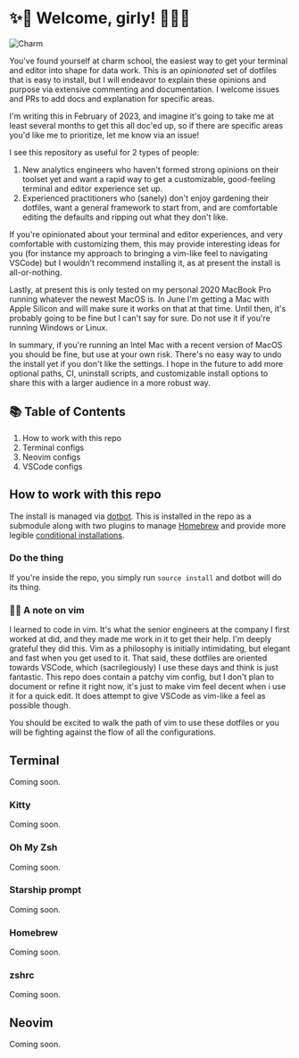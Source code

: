 # ✨💄 Welcome, girly! 💅🏻✨

![Charm](https://github.com/gwenwindflower/charm-school/assets/91998347/e1ba0c00-5a9d-4913-bed5-210a09d6b9bc)

You've found yourself at charm school, the easiest way to get your terminal and editor into shape for data work. This is an _opinionated_ set of dotfiles that is easy to install, but I will endeavor to explain these opinions and purpose via extensive commenting and documentation. I welcome issues and PRs to add docs and explanation for specific areas.

I'm writing this in February of 2023, and imagine it's going to take me at least several months to get this all doc'ed up, so if there are specific areas you'd like me to prioritize, let me know via an issue!

I see this repository as useful for 2 types of people:

1. New analytics engineers who haven't formed strong opinions on their toolset yet and want a rapid way to get a customizable, good-feeling terminal and editor experience set up.
2. Experienced practitioners who (sanely) don't enjoy gardening their dotfiles, want a general framework to start from, and are comfortable editing the defaults and ripping out what they don't like.

If you're opinionated about your terminal and editor experiences, and very comfortable with customizing them, this may provide interesting ideas for you (for instance my approach to bringing a vim-like feel to navigating VSCode) but I wouldn't recommend installing it, as at present the install is all-or-nothing.

Lastly, at present this is only tested on my personal 2020 MacBook Pro running whatever the newest MacOS is. In June I'm getting a Mac with Apple Silicon and will make sure it works on that at that time. Until then, it's probably going to be fine but I can't say for sure. Do not use it if you're running Windows or Linux.

In summary, if you're running an Intel Mac with a recent version of MacOS you should be fine, but use at your own risk. There's no easy way to undo the install yet if you don't like the settings. I hope in the future to add more optional paths, CI, uninstall scripts, and customizable install options to share this with a larger audience in a more robust way.

## 📚 Table of Contents

1. How to work with this repo
2. Terminal configs
3. Neovim configs
4. VSCode configs

## How to work with this repo

The install is managed via [dotbot](https://github.com/anishathalye/dotbot). This is installed in the repo as a submodule along with two plugins to manage [Homebrew](https://github.com/wren/dotbot-brew) and provide more legible [conditional installations](https://gitlab.com/gnfzdz/dotbot-conditional/).

### Do the thing

If you're inside the repo, you simply run `source install` and dotbot will do its thing.

### ✌🏻 A note on vim

I learned to code in vim. It's what the senior engineers at the company I first worked at did, and they made me work in it to get their help. I'm deeply grateful they did this. Vim as a philosophy is initially intimidating, but elegant and fast when you get used to it. That said, these dotfiles are oriented towards VSCode, which (sacrilegiously) I use these days and think is just fantastic. This repo does contain a patchy vim config, but I don't plan to document or refine it right now, it's just to make vim feel decent when i use it for a quick edit. It does attempt to give VSCode as vim-like a feel as possible though.

You should be excited to walk the path of vim to use these dotfiles or you will be fighting against the flow of all the configurations.

## Terminal

Coming soon.

### Kitty

Coming soon.

### Oh My Zsh

Coming soon.

### Starship prompt

Coming soon.

### Homebrew

Coming soon.

### zshrc

Coming soon.

## Neovim

Coming soon.

